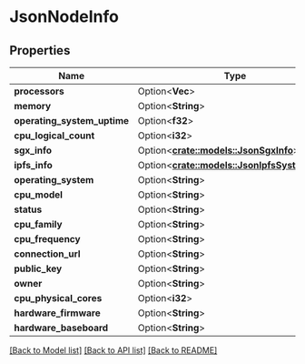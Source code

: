 # JsonNodeInfo

## Properties

Name | Type | Description | Notes
------------ | ------------- | ------------- | -------------
**processors** | Option<**Vec<String>**> |  | [optional]
**memory** | Option<**String**> |  | [optional]
**operating_system_uptime** | Option<**f32**> |  | [optional]
**cpu_logical_count** | Option<**i32**> |  | [optional]
**sgx_info** | Option<[**crate::models::JsonSgxInfo**](json_SGXInfo.md)> |  | [optional]
**ipfs_info** | Option<[**crate::models::JsonIpfsSystemInfo**](json_IPFSSystemInfo.md)> |  | [optional]
**operating_system** | Option<**String**> |  | [optional]
**cpu_model** | Option<**String**> |  | [optional]
**status** | Option<**String**> |  | [optional]
**cpu_family** | Option<**String**> |  | [optional]
**cpu_frequency** | Option<**String**> |  | [optional]
**connection_url** | Option<**String**> |  | [optional]
**public_key** | Option<**String**> |  | [optional]
**owner** | Option<**String**> |  | [optional]
**cpu_physical_cores** | Option<**i32**> |  | [optional]
**hardware_firmware** | Option<**String**> |  | [optional]
**hardware_baseboard** | Option<**String**> |  | [optional]

[[Back to Model list]](../README.md#documentation-for-models) [[Back to API list]](../README.md#documentation-for-api-endpoints) [[Back to README]](../README.md)


